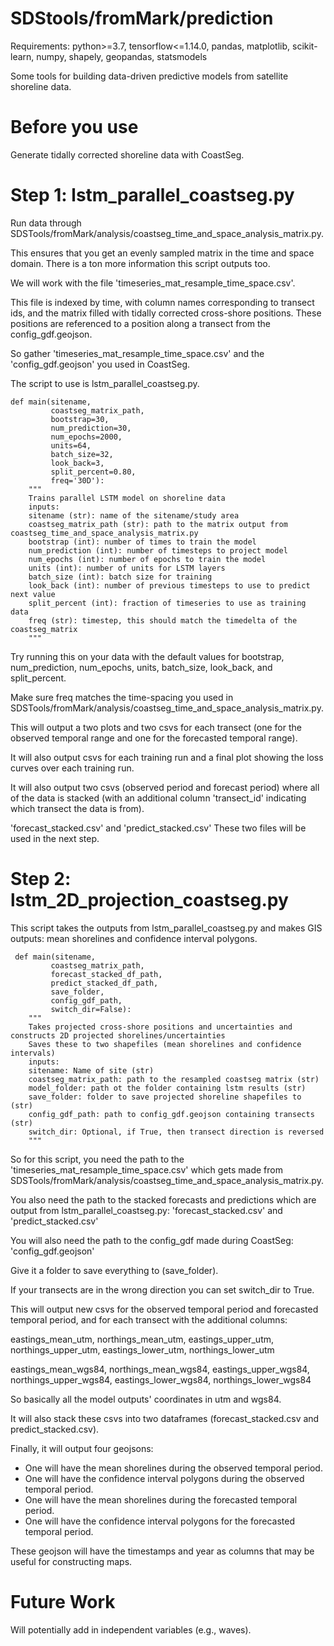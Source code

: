 # SDStools/fromMark/prediction

Requirements: python>=3.7, tensorflow<=1.14.0, pandas, matplotlib, scikit-learn, numpy, shapely, geopandas, statsmodels

Some tools for building data-driven predictive models from satellite shoreline data.

# Before you use

Generate tidally corrected shoreline data with CoastSeg.

# Step 1: lstm_parallel_coastseg.py

Run data through SDSTools/fromMark/analysis/coastseg_time_and_space_analysis_matrix.py.

This ensures that you get an evenly sampled matrix in the time and space domain. There is a ton more information this script outputs too.

We will work with the file 'timeseries_mat_resample_time_space.csv'.

This file is indexed by time, with column names corresponding to transect ids, 
and the matrix filled with tidally corrected cross-shore positions. 
These positions are referenced to a position along a transect from the config_gdf.geojson.

So gather 'timeseries_mat_resample_time_space.csv' and the 'config_gdf.geojson' you used in CoastSeg.

The script to use is lstm_parallel_coastseg.py.

	def main(sitename,
			 coastseg_matrix_path,
			 bootstrap=30,
			 num_prediction=30,
			 num_epochs=2000,
			 units=64,
			 batch_size=32,
			 look_back=3,
			 split_percent=0.80,
			 freq='30D'):
		"""
		Trains parallel LSTM model on shoreline data
		inputs:
		sitename (str): name of the sitename/study area
		coastseg_matrix_path (str): path to the matrix output from coastseg_time_and_space_analysis_matrix.py
		bootstrap (int): number of times to train the model
		num_prediction (int): number of timesteps to project model
		num_epochs (int): number of epochs to train the model
		units (int): number of units for LSTM layers
		batch_size (int): batch size for training
		look_back (int): number of previous timesteps to use to predict next value
		split_percent (int): fraction of timeseries to use as training data
		freq (str): timestep, this should match the timedelta of the coastseg_matrix
		"""

Try running this on your data with the default values for
bootstrap, num_prediction, num_epochs, units, batch_size, look_back, and split_percent.

Make sure freq matches the time-spacing you used in SDSTools/fromMark/analysis/coastseg_time_and_space_analysis_matrix.py.

This will output a two plots and two csvs for each transect (one for the observed temporal range and one for the forecasted temporal range).

It will also output csvs for each training run and a final plot showing the loss curves over each training run.

It will also output two csvs (observed period and forecast period)
where all of the data is stacked (with an additional column 'transect_id' indicating which transect the data is from).
 
 'forecast_stacked.csv' and 'predict_stacked.csv'
 These two files will be used in the next step.
 
 # Step 2: lstm_2D_projection_coastseg.py
 
 This script takes the outputs from lstm_parallel_coastseg.py and makes GIS outputs:
 mean shorelines and confidence interval polygons.
 
	 def main(sitename,
			 coastseg_matrix_path,
			 forecast_stacked_df_path,
			 predict_stacked_df_path,
			 save_folder,
			 config_gdf_path,
			 switch_dir=False):
		"""
		Takes projected cross-shore positions and uncertainties and constructs 2D projected shorelines/uncertainties
		Saves these to two shapefiles (mean shorelines and confidence intervals)
		inputs:
		sitename: Name of site (str)
		coastseg_matrix_path: path to the resampled coastseg matrix (str)
		model_folder: path ot the folder containing lstm results (str)
		save_folder: folder to save projected shoreline shapefiles to (str)
		config_gdf_path: path to config_gdf.geojson containing transects (str)
		switch_dir: Optional, if True, then transect direction is reversed
		"""

So for this script, you need the path to the 'timeseries_mat_resample_time_space.csv' which gets made
from SDSTools/fromMark/analysis/coastseg_time_and_space_analysis_matrix.py.

You also need the path to the stacked forecasts and predictions which are output from lstm_parallel_coastseg.py:
 'forecast_stacked.csv' and 'predict_stacked.csv'
 
 You will also need the path to the config_gdf made during CoastSeg:
 'config_gdf.geojson'
 
 Give it a folder to save everything to (save_folder). 
 
 If your transects are in the wrong direction you can set switch_dir to True.
 
 This will output new csvs for the observed temporal period and forecasted temporal period, and for each transect with the additional columns:
 
 eastings_mean_utm, northings_mean_utm, eastings_upper_utm, northings_upper_utm, eastings_lower_utm, northings_lower_utm
 
 eastings_mean_wgs84, northings_mean_wgs84, eastings_upper_wgs84, northings_upper_wgs84, eastings_lower_wgs84, northings_lower_wgs84
 
 So basically all the model outputs' coordinates in utm and wgs84.
 
 It will also stack these csvs into two dataframes (forecast_stacked.csv and predict_stacked.csv).
 
 Finally, it will output four geojsons:
 * One will have the mean shorelines during the observed temporal period.
 * One will have the confidence interval polygons during the observed temporal period.
 * One will have the mean shorelines during the forecasted temporal period.
 * One will have the confidence interval polygons for the forecasted temporal period.
 
 These geojson will have the timestamps and year as columns that may be useful for constructing maps.
 
 # Future Work
 
 Will potentially add in independent variables (e.g., waves).
 


